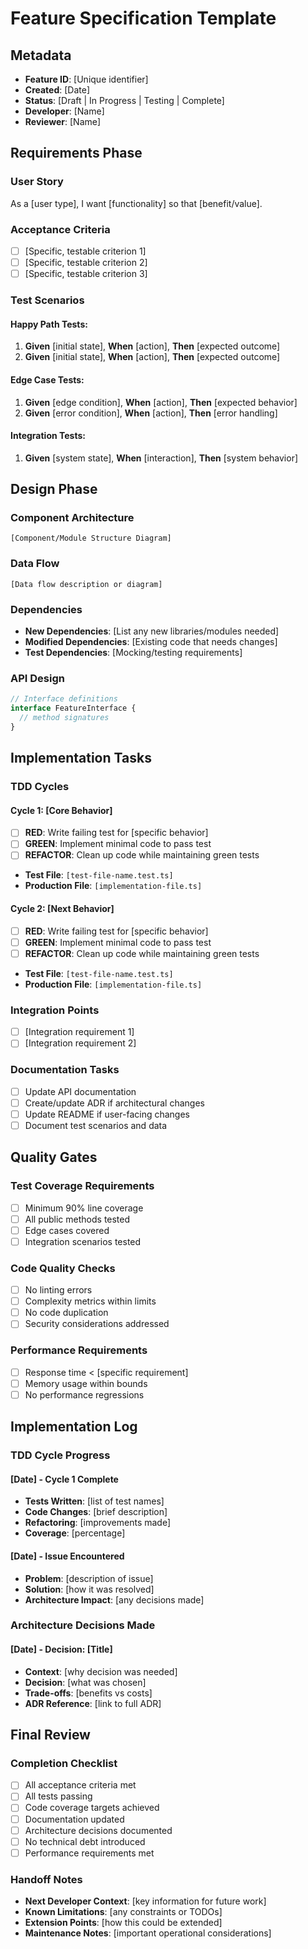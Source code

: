 # Feature Specification Template

## Metadata
- **Feature ID**: [Unique identifier]
- **Created**: [Date]
- **Status**: [Draft | In Progress | Testing | Complete]
- **Developer**: [Name]
- **Reviewer**: [Name]

## Requirements Phase

### User Story
As a [user type], I want [functionality] so that [benefit/value].

### Acceptance Criteria
- [ ] [Specific, testable criterion 1]
- [ ] [Specific, testable criterion 2]
- [ ] [Specific, testable criterion 3]

### Test Scenarios
#### Happy Path Tests:
1. **Given** [initial state], **When** [action], **Then** [expected outcome]
2. **Given** [initial state], **When** [action], **Then** [expected outcome]

#### Edge Case Tests:
1. **Given** [edge condition], **When** [action], **Then** [expected behavior]
2. **Given** [error condition], **When** [action], **Then** [error handling]

#### Integration Tests:
1. **Given** [system state], **When** [interaction], **Then** [system behavior]

## Design Phase

### Component Architecture
```
[Component/Module Structure Diagram]
```

### Data Flow
```
[Data flow description or diagram]
```

### Dependencies
- **New Dependencies**: [List any new libraries/modules needed]
- **Modified Dependencies**: [Existing code that needs changes]
- **Test Dependencies**: [Mocking/testing requirements]

### API Design
```typescript
// Interface definitions
interface FeatureInterface {
  // method signatures
}
```

## Implementation Tasks

### TDD Cycles
#### Cycle 1: [Core Behavior]
- [ ] **RED**: Write failing test for [specific behavior]
- [ ] **GREEN**: Implement minimal code to pass test
- [ ] **REFACTOR**: Clean up code while maintaining green tests
- **Test File**: `[test-file-name.test.ts]`
- **Production File**: `[implementation-file.ts]`

#### Cycle 2: [Next Behavior]
- [ ] **RED**: Write failing test for [specific behavior]
- [ ] **GREEN**: Implement minimal code to pass test
- [ ] **REFACTOR**: Clean up code while maintaining green tests
- **Test File**: `[test-file-name.test.ts]`
- **Production File**: `[implementation-file.ts]`

### Integration Points
- [ ] [Integration requirement 1]
- [ ] [Integration requirement 2]

### Documentation Tasks
- [ ] Update API documentation
- [ ] Create/update ADR if architectural changes
- [ ] Update README if user-facing changes
- [ ] Document test scenarios and data

## Quality Gates

### Test Coverage Requirements
- [ ] Minimum 90% line coverage
- [ ] All public methods tested
- [ ] Edge cases covered
- [ ] Integration scenarios tested

### Code Quality Checks
- [ ] No linting errors
- [ ] Complexity metrics within limits
- [ ] No code duplication
- [ ] Security considerations addressed

### Performance Requirements
- [ ] Response time < [specific requirement]
- [ ] Memory usage within bounds
- [ ] No performance regressions

## Implementation Log

### TDD Cycle Progress
#### [Date] - Cycle 1 Complete
- **Tests Written**: [list of test names]
- **Code Changes**: [brief description]
- **Refactoring**: [improvements made]
- **Coverage**: [percentage]

#### [Date] - Issue Encountered
- **Problem**: [description of issue]
- **Solution**: [how it was resolved]
- **Architecture Impact**: [any decisions made]

### Architecture Decisions Made
#### [Date] - Decision: [Title]
- **Context**: [why decision was needed]
- **Decision**: [what was chosen]
- **Trade-offs**: [benefits vs costs]
- **ADR Reference**: [link to full ADR]

## Final Review

### Completion Checklist
- [ ] All acceptance criteria met
- [ ] All tests passing
- [ ] Code coverage targets achieved
- [ ] Documentation updated
- [ ] Architecture decisions documented
- [ ] No technical debt introduced
- [ ] Performance requirements met

### Handoff Notes
- **Next Developer Context**: [key information for future work]
- **Known Limitations**: [any constraints or TODOs]
- **Extension Points**: [how this could be extended]
- **Maintenance Notes**: [important operational considerations]